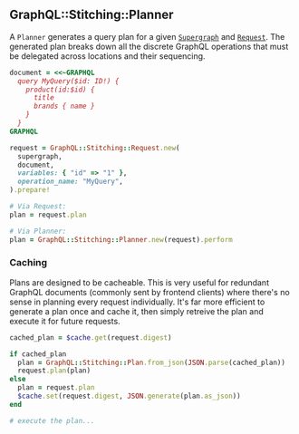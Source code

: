 ## GraphQL::Stitching::Planner

A `Planner` generates a query plan for a given [`Supergraph`](./supergraph.md) and [`Request`](./request.md). The generated plan breaks down all the discrete GraphQL operations that must be delegated across locations and their sequencing.

```ruby
document = <<~GRAPHQL
  query MyQuery($id: ID!) {
    product(id:$id) {
      title
      brands { name }
    }
  }
GRAPHQL

request = GraphQL::Stitching::Request.new(
  supergraph,
  document,
  variables: { "id" => "1" },
  operation_name: "MyQuery",
).prepare!

# Via Request:
plan = request.plan

# Via Planner:
plan = GraphQL::Stitching::Planner.new(request).perform
```

### Caching

Plans are designed to be cacheable. This is very useful for redundant GraphQL documents (commonly sent by frontend clients) where there's no sense in planning every request individually. It's far more efficient to generate a plan once and cache it, then simply retreive the plan and execute it for future requests.

```ruby
cached_plan = $cache.get(request.digest)

if cached_plan
  plan = GraphQL::Stitching::Plan.from_json(JSON.parse(cached_plan))
  request.plan(plan)
else
  plan = request.plan
  $cache.set(request.digest, JSON.generate(plan.as_json))
end

# execute the plan...
```
